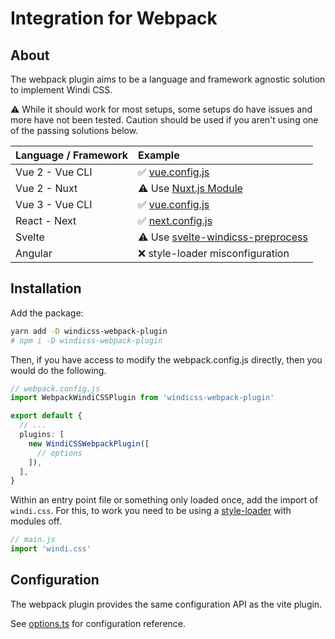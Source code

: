 # Integration for Webpack

<PackageInfo name="windicss-webpack-plugin" author="harlan-zw" />

## About

The webpack plugin aims to be a language and framework agnostic solution to implement Windi CSS.

⚠️ While it should work for most setups, some setups do have issues and more have not been tested. Caution should be used if you aren't using one of the passing solutions below.

| Language / Framework |   Example |
| :-------- | :----- |
| Vue 2 - Vue CLI | ✅ [vue.config.js](https://github.com/windicss/windicss-webpack-plugin/blob/master/example/vue2/vue.config.js) |
| Vue 2 - Nuxt | ⚠️ Use [Nuxt.js Module](https://github.com/windicss/nuxt-windicss-module) |
| Vue 3 - Vue CLI | ✅ [vue.config.js](https://github.com/windicss/windicss-webpack-plugin/blob/master/example/vue3/vue.config.js) |
| React - Next | ✅ [next.config.js](https://github.com/windicss/windicss-webpack-plugin/blob/master/example/next/next.config.js) |
| Svelte | ⚠️ Use [svelte-windicss-preprocess](https://github.com/windicss/svelte-windicss-preprocess) |
| Angular | ❌ style-loader misconfiguration |

## Installation

Add the package:

```bash
yarn add -D windicss-webpack-plugin 
# npm i -D windicss-webpack-plugin 
```

Then, if you have access to modify the webpack.config.js directly, then you would do the following.

```ts
// webpack.config.js
import WebpackWindiCSSPlugin from 'windicss-webpack-plugin'

export default {
  // ...
  plugins: [
    new WindiCSSWebpackPlugin([
      // options
    ]),
  ],
}
```

Within an entry point file or something only loaded once, add the import of `windi.css`. For this, to work you need to be using a [style-loader](https://webpack.js.org/loaders/style-loader/#modules) with
modules off.

```ts
// main.js
import 'windi.css'
```

## Configuration

The webpack plugin provides the same configuration API as the vite plugin.

See [options.ts](https://github.com/windicss/vite-plugin-windicss/blob/main/packages/plugin-utils/src/options.ts) for configuration reference.
